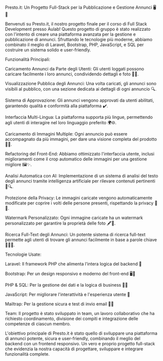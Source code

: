 Presto.it: Un Progetto Full-Stack per la Pubblicazione e Gestione Annunci 🖥️📢

Benvenuti su Presto.it, il nostro progetto finale per il corso di Full Stack Development presso Aulab! Questo progetto di gruppo è stato realizzato con l'intento di creare una piattaforma avanzata per la gestione e pubblicazione di annunci. Sfruttando le tecnologie più moderne, abbiamo combinato il meglio di Laravel, Bootstrap, PHP, JavaScript, e SQL per costruire un sistema solido e user-friendly.

Funzionalità Principali:

Caricamento Annunci da Parte degli Utenti: Gli utenti loggati possono caricare facilmente i loro annunci, condividendo dettagli e foto 📝📸.

Visualizzazione Pubblica degli Annunci: Una volta caricati, gli annunci sono visibili al pubblico, con una sezione dedicata ai dettagli di ogni annuncio 🔍.

Sistema di Approvazione: Gli annunci vengono approvati da utenti abilitati, garantendo qualità e conformità alla piattaforma ✔️.

Interfaccia Multi-Lingua: La piattaforma supporta più lingue, permettendo agli utenti di interagire nel loro linguaggio preferito 🌍🌐.

Caricamento di Immagini Multiple: Ogni annuncio può essere accompagnato da più immagini, per dare una visione completa del prodotto 🔄📸.

Refactoring del Front-End: Abbiamo ottimizzato l'interfaccia utente, inclusi miglioramenti come il crop automatico delle immagini per una gestione migliore 🖼️✨.

Analisi Automatica con AI: Implementazione di un sistema di analisi del testo degli annunci tramite intelligenza artificiale per rilevare contenuti pertinenti 🤖🔍.

Protezione della Privacy: Le immagini caricate vengono automaticamente modificate per coprire i volti delle persone presenti, rispettando la privacy 👤🚫.

Watermark Personalizzato: Ogni immagine caricate ha un watermark personalizzato per garantire la proprietà delle foto 🖋️🔏.

Ricerca Full-Text degli Annunci: Un potente sistema di ricerca full-text permette agli utenti di trovare gli annunci facilmente in base a parole chiave 🕵️‍♂️🔎.

Tecnologie Usate:

Laravel: Il framework PHP che alimenta l'intera logica del backend 🚀

Bootstrap: Per un design responsivo e moderno del front-end 🖥️📱

PHP & SQL: Per la gestione dei dati e la logica di business 🔐💾

JavaScript: Per migliorare l'interattività e l'esperienza utente 🌟

Mailtrap: Per la gestione sicura e test di invio email 📧💌

Team: Il progetto è stato sviluppato in team, un lavoro collaborativo che ha richiesto coordinamento, divisione dei compiti e integrazione delle competenze di ciascun membro.

L'obiettivo principale di Presto.it è stato quello di sviluppare una piattaforma di annunci potente, sicura e user-friendly, combinando il meglio del backend con un frontend responsivo. Un vero e proprio progetto full-stack che evidenzia la nostra capacità di progettare, sviluppare e integrare funzionalità complete.
